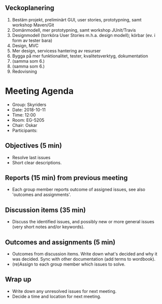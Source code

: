 ## Veckoplanering
1. Bestäm projekt, preliminärt GUI, user stories, prototypning, samt workshop Maven/Git
2. Domänmodell, mer prototypning, samt workshop JUnit/Travis
3. Designmodell (torrköra User Stories m.h.a. design modell); körbar (ev. i form av tester bara)
4. Design, MVC
5. Mer design, servicess hantering av resurser
6. Bygga på mer funktionalitet, tester, kvalitetsverktyg, dokumentation
7. (samma som 6.)
8. (samma som 6.)
9. Redovisning

# Meeting Agenda

- Group: Skyriders
- Date: 2018-10-11
- Time: 12:00
- Room: EG-5205
- Chair: Oskar
- Participants: 


## Objectives (5 min) 
- Resolve last issues
- Short clear descriptions.


## Reports (15 min) from previous meeting

- Each group member reports outcome of assigned issues, see also 'outcomes and
  assignments'.


## Discussion items (35 min)

- Discuss the identified issues, and possibly new or more general issues (very
  short notes and/or keywords).


## Outcomes and assignments (5 min)

- Outcomes from discussion items. Write down what's decided and why it was 
  decided. Sync with other documentation (add terms to wordbook).
- (re)Assign to each group member which issues to solve.


## Wrap up

- Write down any unresolved issues for next meeting. 
- Decide a time and location for next meeting.
